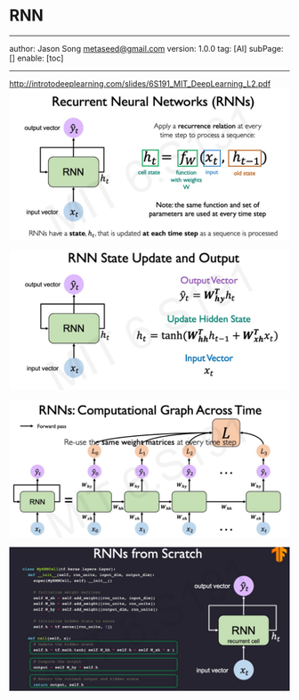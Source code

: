 # RNN
---
author: Jason Song <metaseed@gmail.com>
version: 1.0.0
tag: [AI]
subPage: []
enable: [toc]

---
http://introtodeeplearning.com/slides/6S191_MIT_DeepLearning_L2.pdf
![](https://raw.githubusercontent.com/metasong/iam-data/master/documents/197/image/20230605T190617534Z-image.png)

![](https://raw.githubusercontent.com/metasong/iam-data/master/documents/197/image/20230605T190931053Z-image.png)

![](https://raw.githubusercontent.com/metasong/iam-data/master/documents/197/image/20230605T191239460Z-image.png)

![](https://raw.githubusercontent.com/metasong/iam-data/master/documents/197/image/20230605T191705905Z-image.png)